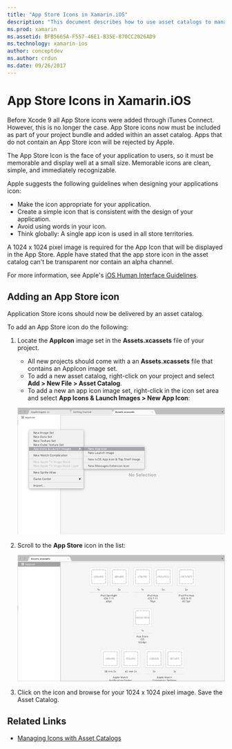 ```yaml
---
title: "App Store Icons in Xamarin.iOS"
description: "This document describes how to use asset catalogs to manage an App Store icon for a Xamarin.iOS application. Previously, App Store icons were managed with iTunes Connect."
ms.prod: xamarin
ms.assetid: BFB5665A-F557-46E1-B35E-870CC2026AD9
ms.technology: xamarin-ios
author: conceptdev
ms.author: crdun
ms.date: 09/26/2017
---
```


# App Store Icons in Xamarin.iOS

Before Xcode 9 all App Store icons were added through iTunes Connect. However, this is no longer the case. App Store icons now must be included as part of your project bundle and added within an asset catalog. Apps that do not contain an App Store icon will be rejected by Apple.

The App Store Icon is the face of your application to users, so it must be memorable and display well at a small size. Memorable icons are clean, simple, and immediately recognizable.

Apple suggests the following guidelines when designing your applications icon:

- Make the icon appropriate for your application.
- Create a simple icon that is consistent with the design of your application.
- Avoid using words in your icon.
- Think globally: A single app icon is used in all store territories.

A 1024 x 1024 pixel image is required for the App Icon that will be displayed in the App Store.  Apple have stated that the app store icon in the asset catalog can't be transparent nor contain an alpha channel.

For more information, see Apple's [iOS Human Interface Guidelines](https://developer.apple.com/ios/human-interface-guidelines/icons-and-images/image-size-and-resolution/).

## Adding an App Store icon

Application Store icons should now be delivered by an asset catalog. 

To add an App Store icon do the following:

1. Locate the **AppIcon** image set in the **Assets.xcassets** file of your project. 
    - All new projects should come with a an **Assets.xcassets** file that contains an AppIcon image set.
    - To add a new asset catalog, right-click on your project and select **Add > New File > Asset Catalog**.
    - To add a new an app icon image set, right-click in the icon set area and select **App Icons & Launch Images > New App Icon**:

    ![Add new image set option](app-store-icon-images/image1.png)

2. Scroll to the **App Store** icon in the list:

    ![App Store Icon](app-store-icon-images/image2.png)

3. Click on the icon and browse for your 1024 x 1024 pixel image. Save the Asset Catalog.




## Related Links

- [Managing Icons with Asset Catalogs](~/ios/app-fundamentals/images-icons/app-icons.md#managing)

